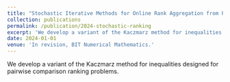 ```yaml
---
title: "Stochastic Iterative Methods for Online Rank Aggregation from Pairwise Comparisons - Benjamin Jarman, Lara Kassab, Deanna Needell, Alexander Sietsema"
collection: publications
permalink: /publication/2024-stochastic-ranking
excerpt: 'We develop a variant of the Kaczmarz method for inequalities designed for pairwise comparison ranking problems.'
date: 2024-01-01
venue: 'In revision, BIT Numerical Mathematics.'
---
```

We develop a variant of the Kaczmarz method for inequalities designed for pairwise comparison ranking problems.